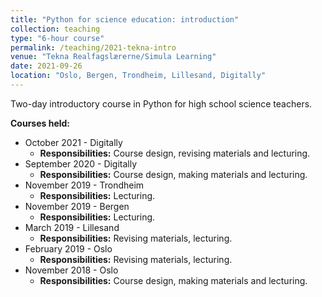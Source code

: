 ```yaml
---
title: "Python for science education: introduction"
collection: teaching
type: "6-hour course"
permalink: /teaching/2021-tekna-intro
venue: "Tekna Realfagslærerne/Simula Learning"
date: 2021-09-26
location: "Oslo, Bergen, Trondheim, Lillesand, Digitally"
---
```


Two-day introductory course in Python for high school science teachers.

**Courses held:**

 - October 2021 - Digitally
   - **Responsibilities:** Course design, revising materials and lecturing.
 - September 2020 - Digitally
   - **Responsibilities:** Course design, making materials and lecturing.
 - November 2019 - Trondheim
   - **Responsibilities:** Lecturing.
 - November 2019 - Bergen
   - **Responsibilities:** Lecturing.
 - March 2019 - Lillesand
   - **Responsibilities:** Revising materials, lecturing.
 - February 2019 - Oslo
   - **Responsibilities:** Revising materials, lecturing.
 - November 2018 - Oslo
   - **Responsibilities:** Course design, making materials and lecturing.